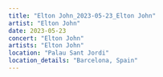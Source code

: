 ```yaml
---
title: "Elton John_2023-05-23_Elton John"
artist: "Elton John"
date: 2023-05-23
concert: "Elton John"
artists: "Elton John"
location: "Palau Sant Jordi"
location_details: "Barcelona, Spain"
---
```

